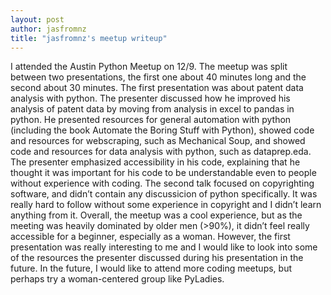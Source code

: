 ```yaml
---
layout: post
author: jasfromnz
title: "jasfromnz's meetup writeup"
---
```

  I attended the Austin Python Meetup on 12/9. The meetup was split between two presentations, the first one about 40 minutes long and the second about 30 minutes. The first presentation was about patent data analysis with python. The presenter discussed how he improved his analysis of patent data by moving from analysis in excel to pandas in python. He presented resources for general automation with python (including the book Automate the Boring Stuff with Python), showed code and resources for webscraping, such as Mechanical Soup, and showed code and resources for data analysis with python, such as dataprep.eda. The presenter emphasized accessibility in his code, explaining that he thought it was important for his code to be understandable even to people without experience with coding. The second talk focused on copyrighting software, and didn’t contain any discussicion of python specifically. It was really hard to follow without some experience in copyright and I didn’t learn anything from it. 
	Overall, the meetup was a cool experience, but as the meeting was heavily dominated by older men (>90%), it didn’t feel really accessible for a beginner, especially as a woman. However, the first presentation was really interesting to me and I would like to look into some of the resources the presenter discussed during his presentation in the future. In the future, I would like to attend more coding meetups, but perhaps try a woman-centered group like PyLadies.
